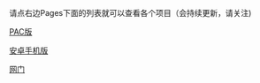 请点右边Pages下面的列表就可以查看各个项目（会持续更新，请关注)


[PAC版](https://github.com/Alvin9999/new-pac/wiki/PAC%E7%89%88%EF%BC%88windows%E7%94%B5%E8%84%91%E7%94%A8%EF%BC%89)

[安卓手机版](https://github.com/Alvin9999/new-pac/wiki/%E5%AE%89%E5%8D%93%E6%89%8B%E6%9C%BA%E7%89%88)

[网门](https://github.com/Alvin9999/new-pac/wiki/%E7%BD%91%E9%97%A8%EF%BC%88%E5%85%8D%E7%BF%BB%E5%A2%99%E7%BD%91%E5%9D%80%EF%BC%89)